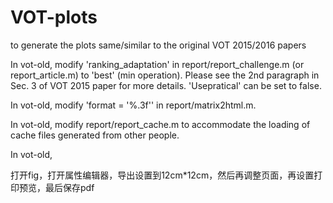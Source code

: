 # VOT-plots
to generate the plots same/similar to the original VOT 2015/2016 papers

In vot-old, modify 'ranking_adaptation' in report/report_challenge.m (or report_article.m) to 'best' (min operation). Please see the 2nd paragraph in Sec. 3 of VOT 2015 paper for more details. 'Usepratical' can be set to false.

In vot-old, modify 'format = '%.3f'' in report/matrix2html.m.

In vot-old, modify  report/report_cache.m to accommodate the loading of cache files generated from other people.

In vot-old, 

打开fig，打开属性编辑器，导出设置到12cm*12cm，然后再调整页面，再设置打印预览，最后保存pdf
